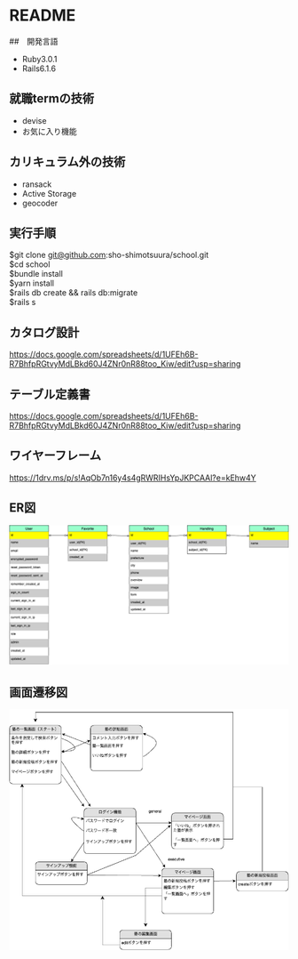 # README  
##　開発言語  
- Ruby3.0.1  
- Rails6.1.6  
## 就職termの技術  
- devise  
- お気に入り機能  
## カリキュラム外の技術  
- ransack  
- Active Storage  
- geocoder  
## 実行手順  
$git clone git@github.com:sho-shimotsuura/school.git  
$cd school  
$bundle install  
$yarn install  
$rails db create && rails db:migrate  
$rails s  

## カタログ設計  
https://docs.google.com/spreadsheets/d/1UFEh6B-R7BhfpRGtvyMdLBkd60J4ZNr0nR88too_Kiw/edit?usp=sharing
## テーブル定義書　　
https://docs.google.com/spreadsheets/d/1UFEh6B-R7BhfpRGtvyMdLBkd60J4ZNr0nR88too_Kiw/edit?usp=sharing
## ワイヤーフレーム　　
https://1drv.ms/p/s!AqOb7n16y4s4gRWRIHsYpJKPCAAl?e=kEhw4Y  
## ER図  
![ER図](https://github.com/sho-shimotsuura/school/blob/master/public/ER%E5%9B%B3%E3%83%95%E3%82%A1%E3%82%A4%E3%83%AB-%E3%83%9A%E3%83%BC%E3%82%B81.drawio%20(3).png)  
## 画面遷移図  
![画面遷移図](https://github.com/sho-shimotsuura/school/blob/master/public/%E7%94%BB%E9%9D%A2%E9%81%B7%E7%A7%BB%E5%9B%B32.drawio.png)

